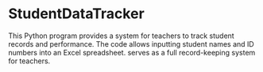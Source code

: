 # StudentDataTracker
This Python program provides a system for teachers to track student records and performance. The code allows inputting student names and ID numbers into an Excel spreadsheet. serves as a full record-keeping system for teachers. 
